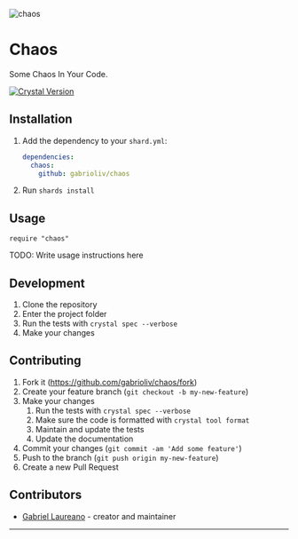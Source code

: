 
![chaos](https://repository-images.githubusercontent.com/890686002/646de726-363a-408a-af43-d5e1612b6b5c)

# Chaos

Some Chaos In Your Code.

[![Crystal Version](https://img.shields.io/badge/Crystal-1.14.0-black?logo=crystal)](https://crystal-lang.org/)

## Installation

1. Add the dependency to your `shard.yml`:

   ```yaml
   dependencies:
     chaos:
       github: gabrioliv/chaos
   ```

2. Run `shards install`

## Usage

```crystal
require "chaos"
```

TODO: Write usage instructions here

## Development

1. Clone the repository
2. Enter the project folder
3. Run the tests with `crystal spec --verbose`
4. Make your changes

## Contributing

1. Fork it (<https://github.com/gabrioliv/chaos/fork>)
2. Create your feature branch (`git checkout -b my-new-feature`)
3. Make your changes
	1. Run the tests with `crystal spec --verbose`
	2. Make sure the code is formatted with `crystal tool format`
	3. Maintain and update the tests
	4. Update the documentation
4. Commit your changes (`git commit -am 'Add some feature'`)
5. Push to the branch (`git push origin my-new-feature`)
6. Create a new Pull Request

## Contributors

- [Gabriel Laureano](https://github.com/GabriOliv) - creator and maintainer

---